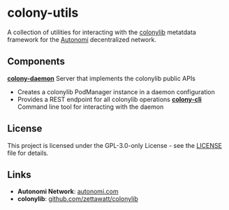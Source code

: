 # colony-utils

A collection of utilities for interacting with the [colonylib](https://github.com/zettawatt/colonylib) metatdata framework for the [Autonomi](https://autonomi.com) decentralized network.

## Components
**[colony-daemon](colony-daemon)** Server that implements the colonylib public APIs
- Creates a colonylib PodManager instance in a daemon configuration
- Provides a REST endpoint for all colonylib operations
**[colony-cli](colony-cli)** Command line tool for interacting with the daemon

## License

This project is licensed under the GPL-3.0-only License - see the [LICENSE](LICENSE) file for details.

## Links

- **Autonomi Network**: [autonomi.com](https://autonomi.com)
- **colonylib**: [github.com/zettawatt/colonylib](https://github.com/zettawatt/colonylib)
